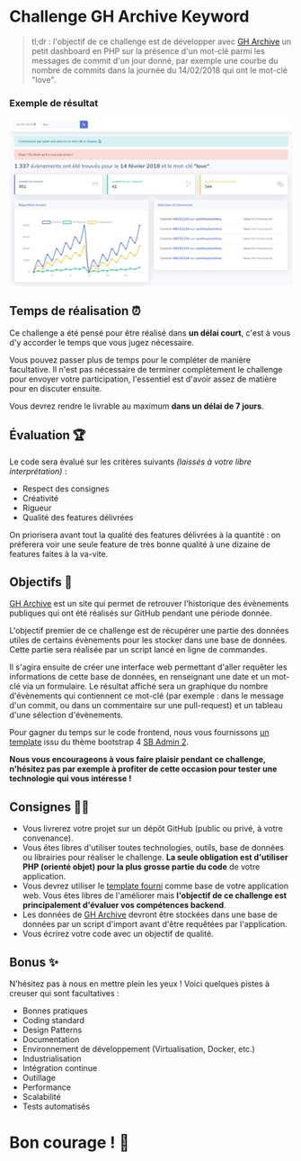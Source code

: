 # Challenge GH Archive Keyword

>  tl;dr :  l'objectif de ce challenge est de développer avec [GH Archive](https://www.gharchive.org/) un petit dashboard en PHP sur la présence d'un mot-clé parmi les messages de commit d'un jour donné, par exemple une courbe du nombre de commits dans la journée du 14/02/2018 qui ont le mot-clé "love".

### Exemple de résultat

![Capture d'écran du résultat attendu dans l'interface web](./challenge-gh-keyword.png)

## Temps de réalisation :alarm_clock:

Ce challenge a été pensé pour être réalisé dans **un délai court**, c'est à vous d'y accorder le temps que vous jugez nécessaire.

Vous pouvez passer plus de temps pour le compléter de manière facultative. Il n'est pas nécessaire de terminer complètement le challenge pour envoyer votre participation, l'essentiel est d'avoir assez de matière pour en discuter ensuite.

Vous devrez rendre le livrable au maximum **dans un délai de 7 jours**.

## Évaluation :trophy: 

Le code sera évalué sur les critères suivants *(laissés à votre libre interprétation)* :

* Respect des consignes
* Créativité
* Rigueur
* Qualité des features délivrées

On priorisera avant tout la qualité des features délivrées à la quantité : on préferera voir une seule feature de très bonne qualité à une dizaine de features faites à la va-vite.

## Objectifs :rocket:

[GH Archive](https://www.gharchive.org/) est un site qui permet de retrouver l'historique des évènements publiques qui ont été réalisés sur GitHub pendant une période donnée.

L'objectif premier de ce challenge est de récupérer une partie des données utiles de certains évènements pour les stocker dans une base de données. Cette partie sera réalisée par un script lancé en ligne de commandes.

Il s'agira ensuite de créer une interface web permettant d'aller requêter les informations de cette base de données, en renseignant une date et un mot-clé via un formulaire. Le résultat affiché sera un graphique du nombre d'évènements qui contiennent ce mot-clé (par exemple : dans le message d'un commit, ou dans un commentaire sur une pull-request) et un tableau d'une sélection d'évènements.

Pour gagner du temps sur le code frontend, nous vous fournissons [un template](./template) issu du thème bootstrap 4 [SB Admin 2](https://startbootstrap.com/previews/sb-admin-2/).

**Nous vous encourageons à vous faire plaisir pendant ce challenge, n'hésitez pas par exemple à profiter de cette occasion pour tester une technologie qui vous intéresse !**

## Consignes :woman_teacher:

* Vous livrerez votre projet sur un dépôt GitHub (public ou privé, à votre convenance).
* Vous êtes libres d'utiliser toutes technologies, outils, base de données ou librairies pour réaliser le challenge. **La seule obligation est d'utiliser PHP (orienté objet) pour la plus grosse partie du code** de votre application.
* Vous devrez utiliser le [template fourni](./template) comme base de votre application web. Vous êtes libres de l'améliorer mais **l'objectif de ce challenge est principalement d'évaluer vos compétences backend**.
* Les données de [GH Archive](https://www.gharchive.org/) devront être stockées dans une base de données par un script d'import avant d'être requêtées par l'application.
* Vous écrirez votre code avec un objectif de qualité.

## Bonus :sparkles:

N'hésitez pas à nous en mettre plein les yeux ! Voici quelques pistes à creuser qui sont facultatives :

* Bonnes pratiques
* Coding standard
* Design Patterns
* Documentation
* Environnement de développement (Virtualisation, Docker, etc.)
* Industrialisation
* Intégration continue
* Outillage
* Performance
* Scalabilité
* Tests automatisés

# Bon courage ! :muscle:

